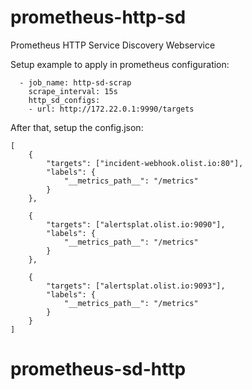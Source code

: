 # prometheus-http-sd

Prometheus HTTP Service Discovery Webservice

Setup example to apply in prometheus configuration:

```
  - job_name: http-sd-scrap
    scrape_interval: 15s
    http_sd_configs:
    - url: http://172.22.0.1:9990/targets
```

After that, setup the config.json:

```
[
    {
        "targets": ["incident-webhook.olist.io:80"],
        "labels": {
            "__metrics_path__": "/metrics"
        }
    },

    {
        "targets": ["alertsplat.olist.io:9090"],
        "labels": {
            "__metrics_path__": "/metrics"
        }
    },

    {
        "targets": ["alertsplat.olist.io:9093"],
        "labels": {
            "__metrics_path__": "/metrics"
        }
    }
]
```
# prometheus-sd-http
